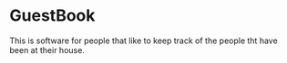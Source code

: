 # GuestBook 
This is software for people that like to keep track of the people tht have been at their house.
